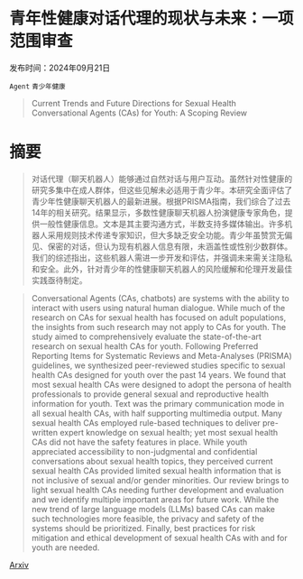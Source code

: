 # 青年性健康对话代理的现状与未来：一项范围审查

发布时间：2024年09月21日

`Agent` `青少年健康`

> Current Trends and Future Directions for Sexual Health Conversational Agents (CAs) for Youth: A Scoping Review

# 摘要

> 对话代理（聊天机器人）能够通过自然对话与用户互动。虽然针对性健康的研究多集中在成人群体，但这些见解未必适用于青少年。本研究全面评估了青少年性健康聊天机器人的最新进展。根据PRISMA指南，我们综合了过去14年的相关研究。结果显示，多数性健康聊天机器人扮演健康专家角色，提供一般性健康信息。文本是其主要沟通方式，半数支持多媒体输出。许多机器人采用规则技术传递专家知识，但大多缺乏安全功能。青少年虽赞赏无偏见、保密的对话，但认为现有机器人信息有限，未涵盖性或性别少数群体。我们的综述指出，这些机器人需进一步开发和评估，并强调未来需关注隐私和安全。此外，针对青少年的性健康聊天机器人的风险缓解和伦理开发最佳实践亟待制定。

> Conversational Agents (CAs, chatbots) are systems with the ability to interact with users using natural human dialogue. While much of the research on CAs for sexual health has focused on adult populations, the insights from such research may not apply to CAs for youth. The study aimed to comprehensively evaluate the state-of-the-art research on sexual health CAs for youth. Following Preferred Reporting Items for Systematic Reviews and Meta-Analyses (PRISMA) guidelines, we synthesized peer-reviewed studies specific to sexual health CAs designed for youth over the past 14 years. We found that most sexual health CAs were designed to adopt the persona of health professionals to provide general sexual and reproductive health information for youth. Text was the primary communication mode in all sexual health CAs, with half supporting multimedia output. Many sexual health CAs employed rule-based techniques to deliver pre-written expert knowledge on sexual health; yet most sexual health CAs did not have the safety features in place. While youth appreciated accessibility to non-judgmental and confidential conversations about sexual health topics, they perceived current sexual health CAs provided limited sexual health information that is not inclusive of sexual and/or gender minorities. Our review brings to light sexual health CAs needing further development and evaluation and we identify multiple important areas for future work. While the new trend of large language models (LLMs) based CAs can make such technologies more feasible, the privacy and safety of the systems should be prioritized. Finally, best practices for risk mitigation and ethical development of sexual health CAs with and for youth are needed.

[Arxiv](https://arxiv.org/abs/2409.14226)
